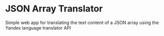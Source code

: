 # JSON Array Translator
Simple web app for translating the text content of a JSON array using the Yandex language translator API
